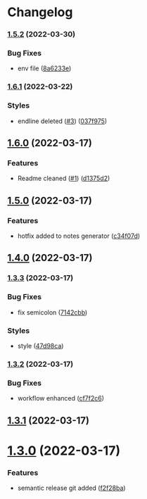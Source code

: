 # Changelog

### [1.5.2](https://github.com/diegosaraviamamani/frontend-tcit/compare/v1.5.1...v1.5.2) (2022-03-30)


### Bug Fixes

* env file ([8a6233e](https://github.com/diegosaraviamamani/frontend-tcit/commit/8a6233eaf648e3b29d846b3abeaa7a184a41423b))

### [1.6.1](https://github.com/diegosaraviamamani/frontend-tcit/compare/v1.6.0...v1.6.1) (2022-03-22)


### Styles

* endline deleted ([#3](https://github.com/diegosaraviamamani/frontend-tcit/issues/3)) ([037f975](https://github.com/diegosaraviamamani/frontend-tcit/commit/037f975510c2b115bb8214cdecf96746c5f003d5))

## [1.6.0](https://github.com/diegosaraviamamani/frontend-tcit/compare/v1.5.1...v1.6.0) (2022-03-17)


### Features

* Readme cleaned ([#1](https://github.com/diegosaraviamamani/frontend-tcit/issues/1)) ([d1375d2](https://github.com/diegosaraviamamani/frontend-tcit/commit/d1375d25641bbc5ad94f15dd50357f4bf86ae10f))

## [1.5.0](https://github.com/diegosaraviamamani/frontend-tcit/compare/v1.4.0...v1.5.0) (2022-03-17)


### Features

* hotfix added to notes generator ([c34f07d](https://github.com/diegosaraviamamani/frontend-tcit/commit/c34f07d8ba022d1524a5e6d3e435f8150be77190))

## [1.4.0](https://github.com/diegosaraviamamani/frontend-tcit/compare/v1.3.3...v1.4.0) (2022-03-17)

### [1.3.3](https://github.com/diegosaraviamamani/frontend-tcit/compare/v1.3.2...v1.3.3) (2022-03-17)


### Bug Fixes

* fix semicolon ([7142cbb](https://github.com/diegosaraviamamani/frontend-tcit/commit/7142cbbb8d702833b00242bcebc91fb8ad49d1c4))


### Styles

* style ([47d98ca](https://github.com/diegosaraviamamani/frontend-tcit/commit/47d98cafb5740badf5e4622b98ef1c6d03767b37))

### [1.3.2](https://github.com/diegosaraviamamani/frontend-tcit/compare/v1.3.1...v1.3.2) (2022-03-17)


### Bug Fixes

* workflow enhanced ([cf7f2c6](https://github.com/diegosaraviamamani/frontend-tcit/commit/cf7f2c676a49a9f0d330870f0945e49622b33706))

## [1.3.1](https://github.com/diegosaraviamamani/frontend-tcit/compare/v1.3.0...v1.3.1) (2022-03-17)

# [1.3.0](https://github.com/diegosaraviamamani/frontend-tcit/compare/v1.2.0...v1.3.0) (2022-03-17)


### Features

* semantic release git added ([f2f28ba](https://github.com/diegosaraviamamani/frontend-tcit/commit/f2f28ba94dac8bcb7b2c20eec044cbf5663cebe6))
